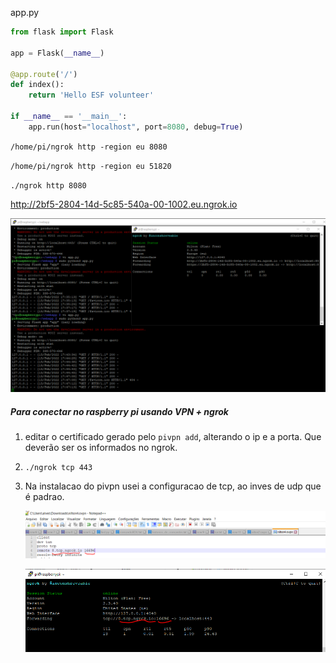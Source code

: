 app.py

```python
from flask import Flask

app = Flask(__name__)

@app.route('/')
def index():
    return 'Hello ESF volunteer'

if __name__ == '__main__':
	app.run(host="localhost", port=8080, debug=True)
```



`/home/pi/ngrok http -region eu 8080`

`/home/pi/ngrok http -region eu 51820`

`./ngrok http 8080`

 http://2bf5-2804-14d-5c85-540a-00-1002.eu.ngrok.io 

![image-20220215144841446](imagens/image-20220215144841446.png)



##### Para conectar no raspberry pi usando VPN + ngrok 

1. editar o certificado gerado pelo `pivpn add`, alterando o ip e a porta. Que deverão ser os informados no ngrok.

2. `./ngrok tcp 443`

3. Na instalacao do pivpn usei a configuracao de tcp, ao inves de udp que é padrao.

   ![image-20220215224542550](imagens/image-20220215224542550.png)

   ![image-20220215224656453](imagens/image-20220215224656453.png)